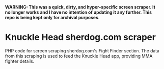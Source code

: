 **WARNING: This was a quick, dirty, and hyper-specific screen scraper. It no longer works and I have no intention of updating it any further. This repo is being kept only for archival purposes.**

# Knuckle Head sherdog.com scraper

PHP code for screen scraping sherdog.com's Fight Finder section. The data from this scraping is used to feed the Knuckle Head app, providing MMA fighter details.
